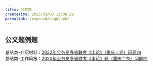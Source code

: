 ```yaml
---
title: 公文题
createTime: 2025/03/09 11:08:29
permalink: /expound/qnqqluph/
---
```


## 公文题例题
总结类-介绍材料：[2022年公务员多省联考《申论》（重庆二卷）问题四](https://spa.fenbi.com/shenlun/zhenti/shenlun/201727?checkId=DGsR61Ru)  
总结类-工作简报：[2020年公务员多省联考《申论》题（重庆二卷）问题四](https://spa.fenbi.com/shenlun/zhenti/shenlun/101435?checkId=D2sR6FVs)
